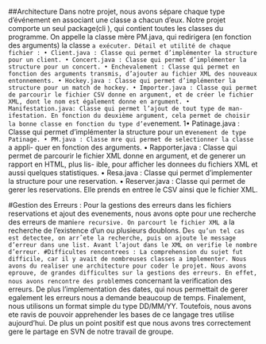 
##Architecture
Dans notre projet, nous avons sépare chaque type d’événement en associant une classe a chacun d’eux.
Notre projet comporte un seul package(cli ), qui contient toutes les classes
du programme. On appelle la classe mère PM.java, qui redirigera (en
fonction des arguments) la classe `a exécuter.
Détail et utilité de chaque fichier :
• Client.java : Classe qui permet d’implémenter la structure pour un
client.
• Concert.java : Classe qui permet d’implémenter la structure pour
un concert.
• Enchevalement : Classe qui permet en fonction des arguments
transmis, d’ajouter au fichier XML des nouveaux entonnements.
• Hockey.java : Classe qui permet d’implémenter la structure pour
un match de hockey.
• Importer.java : Classe qui permet de parcourir le fichier CSV donne
en argument, et de créer le fichier XML, dont le nom est également
donne en argument.
• Manifestation.java: Classe qui permet l’ajout de tout type de man-
ifestation. En fonction du deuxième argument, cela permet de
choisir la bonne classe en fonction du type d’ev`enement.
1• Patinage.java : Classe qui permet d’implémenter la structure pour
un ev`enement de type Patinage.
• PM.java : Classe mre qui permet de selectionner la classe `a appli-
quer en fonction des arguments.
• Rapporter.java : Classe qui permet de parcourir le fichier XML
donne en argument, et de generer un rapport en HTML, plus lis-
ible, pour afficher les donnees du fichiers XML et aussi quelques
statistiques.
• Resa.java : Classe qui permet d’implementer la structure pour une
reservation.
• Reserver.java : Classe qui permet de gerer les reservations. Elle
prends en entree le CSV ainsi que le fichier XML.

#Gestion des Erreurs :
Pour la gestions des erreurs dans les fichiers reservations et ajout
des evenements, nous avons opte pour une recherche des erreurs
de mani`ere recursive. On parcourt le fichier XML `a la recherche
de l’existence d’un ou plusieurs doublons. D`es qu’un tel cas est
detectee, on arrˆete la recherche, puis on ajoute le message d’erreur
dans une list. Avant l’ajout dans le XML on verifie le nombre
d’erreur.
#Difficultes rencontrees :
La comprehension du sujet fut difficile, car il y avait de nombreuses
classes a implementer. Nous avons du realiser une architecture pour
coder le projet. Nous avons eprouve, de grandes difficultes sur la
gestions des erreurs. En effet, nous avons rencontre des probl`emes
concernant la verification des erreurs. De plus l’implementation
des dates, qui nous permettait de gerer egalement les erreurs nous a
demande beaucoup de temps. Finalement, nous utilisons un format
simple du type DD/MM/YY.
Toutefois, nous avons ete ravis de pouvoir apprehender les bases
de ce langage tres utilise aujourd’hui. De plus un point positif est
que nous avons tres correctement gere le partage en SVN de notre
travail de groupe.
